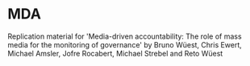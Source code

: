 # MDA
Replication material for 'Media-driven accountability: The role of mass media for the monitoring of governance'  by Bruno Wüest, Chris Ewert, Michael Amsler, Jofre Rocabert, Michael Strebel and Reto Wüest
